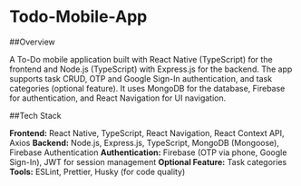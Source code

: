 # Todo-Mobile-App

##Overview

A To-Do mobile application built with React Native (TypeScript) for the frontend and Node.js (TypeScript) with Express.js for the backend. The app supports task CRUD, OTP and Google Sign-In authentication, and task categories (optional feature). It uses MongoDB for the database, Firebase for authentication, and React Navigation for UI navigation.

##Tech Stack

**Frontend:** React Native, TypeScript, React Navigation, React Context API, Axios
**Backend:** Node.js, Express.js, TypeScript, MongoDB (Mongoose), Firebase Authentication
**Authentication:** Firebase (OTP via phone, Google Sign-In), JWT for session management
**Optional Feature:** Task categories
**Tools:** ESLint, Prettier, Husky (for code quality)

